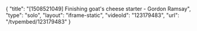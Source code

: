 {
    "title": "[1508521049] Finishing goat's cheese starter - Gordon Ramsay",
    "type": "solo",
    "layout": "iframe-static",
    "videoId": "123179483",
    "url": "\/tvpembed\/123179483"
}